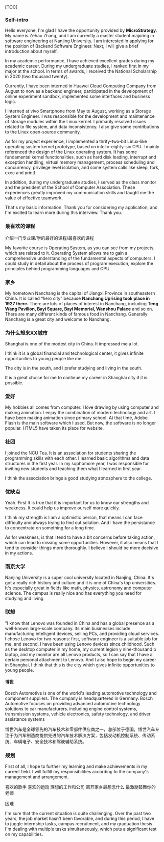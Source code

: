 [TOC]



### Self-intro

Hello everyone, I'm glad I have the opportunity provided by **MicroStrategy**. My name is Zehao Zhang, and I am currently a master student majoring in software engineering at Nanjing University. I am interested in applying for the position of Backend Software Engineer. Next, I will give a brief introduction about myself.

In my academic performance, I have achieved excellent grades during my academic career. During my undergraduate studies, I ranked first in my major at the school. In terms of awards, I received the National Scholarship in 2020 (two thousand twenty). 

Currently, I have been interned in Huawei Cloud Computing Company from August to now as a backend engineer, participated in the development of online experiment sandbox, implemented some interfaces and business logic.

I interned at vivo Smartphone from May to August, working as a Storage System Engineer. I was responsible for the development and maintenance of storage modules within the Linux kernel. I primarily resolved issues related to file system, and data inconsistency. I also give some contributions to the Linux open-source community.

As for my project experience,  I implemented a thrity-two-bit Linux-like operating system kernel prototype, based on intel x-eighty-six CPU.  I mainly referenced the design of the Linux operating system. It has some fundamental kernel functionalities, such as hard disk loading, interrupt and exception handling, virtual memory management, process scheduling and concurrency, privilege level isolation, and some system calls like sleep, fork, exec and printf.

In addition, during my undergraduate studies, I served as the class monitor and the president of the School of Computer Association. These experiences greatly improved my communication skills and taught me the value of effective teamwork.

That's my basic information. Thank you for considering my application, and I'm excited to learn more during this interview. Thank you.



### 最喜欢的课程

介绍一门专业课/学的最好的课程/最喜欢的课程

My favorite course is Operating System, as you can see from my projects, which are related to it. Operating System allows me to gain a comprehensive understanding of the fundamental aspects of computers. I could study in detail about the process of program execution, explore the principles behind programming languages and CPU.



### 家乡

My hometown Nanchang is the capital of Jiangxi Province in southeastern China. It is called “hero city” because **Nanchang Uprising took place in 1927 there.** There are lots of places of interest in Nanchang, including **Teng Wang Pavilion, Bayi Square, Bayi Memorial, Wanshou Palace** and so on. There are many different kinds of famous food in Nanchang. Generally Nanchang is a great city and welcome to Nanchang. 



### 为什么想来XX城市

Shanghai is one of the modest city in China. It impressed me a lot. 

I think it is a global financial and technological center, it gives infinite opportunities to young people like me.

The city is in the south, and I prefer studying and living in the south. 

It is a great choice for me to continue my career in Shanghai city if it is possible.



### 爱好

My hobbies all comes from computer. I love drawing by using computer and making animation. I enjoy the combination of modern technology and art. I have been making animation since primary school. At that time, Adobe Flash is the main software which I used. But now, the software is no longer popular. HTML5 have taken its place for website.



### 社团

I joined the NCU Tea. It is an association for students sharing the programming skills with each other. I learned basic algorithms and data structures in the first year. In my sophomore year, I was responsible for inviting new students and teaching them what I learned in first year.

I think the association brings a good studying atmosphere to the college.



### 优缺点

Yeah. First It is true that it is important for us to know our strengths and weakness. It could help us improve ourself more quickly. 

I think my strength is I am  a optimistic person, that means I can face difficulty and always trying to find out solution. And I have the persistance to concentrate on something for a long time. 

As for weakness,  is that I tend to have a bit concerns before taking action, which can lead to missing some opportunities. However, it also means that I tend to consider things more thoroughly. I believe I should be more decisive in my actions.



### 南京大学

Nanjing University is a super cool university located in Nanjing, China. It's got a really rich history and culture and it is one of China's top universities. It's especially great in fields like math, physics, astronomy and computer science. The campus is really nice and has everything you need for studying and living. 



### 联想

"I know that Lenovo was founded in China and has a global presence as a well-known large-scale company. Its main businesses include manufacturing intelligent devices, selling PCs, and providing cloud services. I chose Lenovo for two reasons: first, software engineer is a suitable job for me, and second, I have been using Lenovo devices since childhood. Such as the desktop computer in my home, my current legion y nine-thousand p laptop, and my monitor are all Lenovo products, so I can say that I have a certain personal attachment to Lenovo. And I also hope to begin my career in Shanghai, I think that this is the city which gives infinite opportunities to young people.



#### 博世

Bosch Automotive is one of the world's leading automotive technology and component suppliers. The company is headquartered in Germany. Bosch Automotive focuses on providing advanced automotive technology solutions to car manufacturers. including engine control systems, transmission systems, vehicle electronics, safety technology, and driver assistance systems

博世汽车是全球领先的汽车技术和零部件供应商之一，总部位于德国。博世汽车专注于为汽车制造商提供先进的汽车技术解决方案，包括发动机控制系统、传动系统、车辆电子、安全技术和驾驶辅助系统。

### 规划

First of all, I hope to further my learning and make achievements in my current field. I will fulfill my responsibilities according to the company's management and arrangement. 

喜欢的歌手 喜欢的运动 理想的工作和公司 离开家乡最想念什么 最激励鼓舞你的老师



困难

I'm sure that the current situation is quite challenging. Over the past two years, the job market hasn't been favorable, and during this period, I have to juggle internship tasks, campus recruitment, and my graduation thesis. I'm dealing with multiple tasks simultaneously, which puts a significant test on my capabilities.
